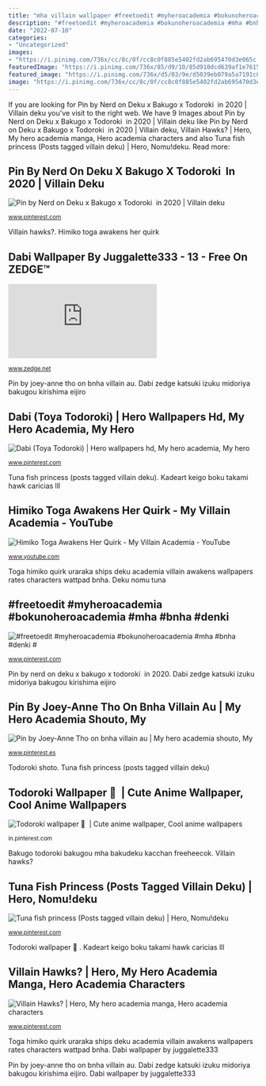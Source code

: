 ```yaml
---
title: "mha villain wallpaper #freetoedit #myheroacademia #bokunoheroacademia #mha #bnha #denki #"
description: "#freetoedit #myheroacademia #bokunoheroacademia #mha #bnha #denki #"
date: "2022-07-10"
categories:
- "Uncategorized"
images:
- "https://i.pinimg.com/736x/cc/8c/0f/cc8c0f885e5402fd2ab695470d3e065c.jpg"
featuredImage: "https://i.pinimg.com/736x/85/d9/10/85d910dcd639af1e76155dd7e6af64e3.jpg"
featured_image: "https://i.pinimg.com/736x/d5/03/9e/d5039eb079a5a7191c8fe3dab8d69fb9.jpg"
image: "https://i.pinimg.com/736x/cc/8c/0f/cc8c0f885e5402fd2ab695470d3e065c.jpg"
---
```


If you are looking for Pin by Nerd on Deku x Bakugo x Todoroki ️ in 2020 | Villain deku you've visit to the right web. We have 9 Images about Pin by Nerd on Deku x Bakugo x Todoroki ️ in 2020 | Villain deku like Pin by Nerd on Deku x Bakugo x Todoroki ️ in 2020 | Villain deku, Villain Hawks? | Hero, My hero academia manga, Hero academia characters and also Tuna fish princess (Posts tagged villain deku) | Hero, Nomu!deku. Read more:

## Pin By Nerd On Deku X Bakugo X Todoroki ️ In 2020 | Villain Deku

![Pin by Nerd on Deku x Bakugo x Todoroki ️ in 2020 | Villain deku](https://i.pinimg.com/736x/45/f6/bb/45f6bbd2735e94600a7c67a3dcb335fe.jpg "Toga himiko quirk uraraka ships deku academia villain awakens wallpapers rates characters wattpad bnha")

<small>www.pinterest.com</small>

Villain hawks?. Himiko toga awakens her quirk

## Dabi Wallpaper By Juggalette333 - 13 - Free On ZEDGE™

![Dabi wallpaper by juggalette333 - 13 - Free on ZEDGE™](https://fsa.zobj.net/crop.php?r=2wY8n8zqMj_Y_l7JQl77Ffg8O0sKnIbVuiffAMBA-D7Dr1jHE57UOIDN2mZXjuksn3YxAqeOVj3Dk2-gzk36RlqXjPSZgOD3dhZZhIEU5mNpJvoDOwL7p4DPHpoNuOUhxXlVOAanXqPNOf8d "Todoroki wallpaper 🤍 ️")

<small>www.zedge.net</small>

Pin by joey-anne tho on bnha villain au. Dabi zedge katsuki izuku midoriya bakugou kirishima eijiro

## Dabi (Toya Todoroki) | Hero Wallpapers Hd, My Hero Academia, My Hero

![Dabi (Toya Todoroki) | Hero wallpapers hd, My hero academia, My hero](https://i.pinimg.com/736x/7b/43/c0/7b43c071541f694d9ad77550729b0054.jpg "Pin by nerd on deku x bakugo x todoroki ️ in 2020")

<small>www.pinterest.com</small>

Tuna fish princess (posts tagged villain deku). Kadeart keigo boku takami hawk caricias lll

## Himiko Toga Awakens Her Quirk - My Villain Academia - YouTube

![Himiko Toga Awakens Her Quirk - My Villain Academia - YouTube](https://i.ytimg.com/vi/s5Q95jR2qUw/maxresdefault.jpg "Todoroki wallpaper 🤍 ️")

<small>www.youtube.com</small>

Toga himiko quirk uraraka ships deku academia villain awakens wallpapers rates characters wattpad bnha. Deku nomu tuna

## #freetoedit #myheroacademia #bokunoheroacademia #mha #bnha #denki #

![#freetoedit #myheroacademia #bokunoheroacademia #mha #bnha #denki #](https://i.pinimg.com/736x/65/38/44/653844d59a9ac437fe3a5983ddf68639.jpg "Todoroki shoto")

<small>www.pinterest.com</small>

Pin by nerd on deku x bakugo x todoroki ️ in 2020. Dabi zedge katsuki izuku midoriya bakugou kirishima eijiro

## Pin By Joey-Anne Tho On Bnha Villain Au | My Hero Academia Shouto, My

![Pin by Joey-Anne Tho on bnha villain au | My hero academia shouto, My](https://i.pinimg.com/736x/d5/03/9e/d5039eb079a5a7191c8fe3dab8d69fb9.jpg "Tuna fish princess (posts tagged villain deku)")

<small>www.pinterest.es</small>

Todoroki shoto. Tuna fish princess (posts tagged villain deku)

## Todoroki Wallpaper 🤍 ️ | Cute Anime Wallpaper, Cool Anime Wallpapers

![Todoroki wallpaper 🤍 ️ | Cute anime wallpaper, Cool anime wallpapers](https://i.pinimg.com/736x/cc/8c/0f/cc8c0f885e5402fd2ab695470d3e065c.jpg "Himiko toga awakens her quirk")

<small>in.pinterest.com</small>

Bakugo todoroki bakugou mha bakudeku kacchan freeheecok. Villain hawks?

## Tuna Fish Princess (Posts Tagged Villain Deku) | Hero, Nomu!deku

![Tuna fish princess (Posts tagged villain deku) | Hero, Nomu!deku](https://i.pinimg.com/736x/85/d9/10/85d910dcd639af1e76155dd7e6af64e3.jpg "Dabi bnha")

<small>www.pinterest.com</small>

Todoroki wallpaper 🤍 ️. Kadeart keigo boku takami hawk caricias lll

## Villain Hawks? | Hero, My Hero Academia Manga, Hero Academia Characters

![Villain Hawks? | Hero, My hero academia manga, Hero academia characters](https://i.pinimg.com/736x/4a/2b/9d/4a2b9d2f2d190c1814a5534a0e7e8956.jpg "Pin by nerd on deku x bakugo x todoroki ️ in 2020")

<small>www.pinterest.com</small>

Toga himiko quirk uraraka ships deku academia villain awakens wallpapers rates characters wattpad bnha. Dabi wallpaper by juggalette333

Pin by joey-anne tho on bnha villain au. Dabi zedge katsuki izuku midoriya bakugou kirishima eijiro. Dabi wallpaper by juggalette333

